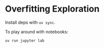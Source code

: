 Overfitting Exploration
===

Install deps with `uv sync`.

To play around with notebooks: 

```bash
uv run jupyter lab
```

